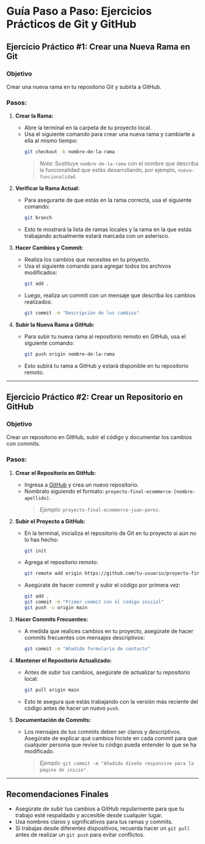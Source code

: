 
# Guía Paso a Paso: Ejercicios Prácticos de Git y GitHub

## Ejercicio Práctico #1: Crear una Nueva Rama en Git

### Objetivo
Crear una nueva rama en tu repositorio Git y subirla a GitHub.

### Pasos:

1. **Crear la Rama:**
   - Abre la terminal en la carpeta de tu proyecto local.
   - Usa el siguiente comando para crear una nueva rama y cambiarte a ella al mismo tiempo:
     ```bash
     git checkout -b nombre-de-la-rama
     ```
     > *Nota:* Sustituye `nombre-de-la-rama` con el nombre que describa la funcionalidad que estás desarrollando, por ejemplo, `nueva-funcionalidad`.

2. **Verificar la Rama Actual:**
   - Para asegurarte de que estás en la rama correcta, usa el siguiente comando:
     ```bash
     git branch
     ```
   - Esto te mostrará la lista de ramas locales y la rama en la que estás trabajando actualmente estará marcada con un asterisco.

3. **Hacer Cambios y Commit:**
   - Realiza los cambios que necesites en tu proyecto.
   - Usa el siguiente comando para agregar todos los archivos modificados:
     ```bash
     git add .
     ```
   - Luego, realiza un commit con un mensaje que describa los cambios realizados:
     ```bash
     git commit -m "Descripción de los cambios"
     ```

4. **Subir la Nueva Rama a GitHub:**
   - Para subir tu nueva rama al repositorio remoto en GitHub, usa el siguiente comando:
     ```bash
     git push origin nombre-de-la-rama
     ```
   - Esto subirá tu rama a GitHub y estará disponible en tu repositorio remoto.

---

## Ejercicio Práctico #2: Crear un Repositorio en GitHub

### Objetivo
Crear un repositorio en GitHub, subir el código y documentar los cambios con commits.

### Pasos:

1. **Crear el Repositorio en GitHub:**
   - Ingresa a [GitHub](https://github.com) y crea un nuevo repositorio.
   - Nombralo siguiendo el formato: `proyecto-final-ecommerce-[nombre-apellido]`.
     > *Ejemplo:* `proyecto-final-ecommerce-juan-perez`.

2. **Subir el Proyecto a GitHub:**
   - En la terminal, inicializa el repositorio de Git en tu proyecto si aún no lo has hecho:
     ```bash
     git init
     ```
   - Agrega el repositorio remoto:
     ```bash
     git remote add origin https://github.com/tu-usuario/proyecto-final-ecommerce-nombre-apellido.git
     ```
   - Asegúrate de hacer commit y subir el código por primera vez:
     ```bash
     git add .
     git commit -m "Primer commit con el código inicial"
     git push -u origin main
     ```

3. **Hacer Commits Frecuentes:**
   - A medida que realices cambios en tu proyecto, asegúrate de hacer commits frecuentes con mensajes descriptivos:
     ```bash
     git commit -m "Añadido formulario de contacto"
     ```

4. **Mantener el Repositorio Actualizado:**
   - Antes de subir tus cambios, asegúrate de actualizar tu repositorio local:
     ```bash
     git pull origin main
     ```
   - Esto te asegura que estás trabajando con la versión más reciente del código antes de hacer un nuevo `push`.

5. **Documentación de Commits:**
   - Los mensajes de tus commits deben ser claros y descriptivos. Asegúrate de explicar qué cambios hiciste en cada commit para que cualquier persona que revise tu código pueda entender lo que se ha modificado.
     > *Ejemplo:* `git commit -m "Añadido diseño responsive para la página de inicio"`.

---

## Recomendaciones Finales

- Asegúrate de subir tus cambios a GitHub regularmente para que tu trabajo esté respaldado y accesible desde cualquier lugar.
- Usa nombres claros y significativos para tus ramas y commits.
- Si trabajas desde diferentes dispositivos, recuerda hacer un `git pull` antes de realizar un `git push` para evitar conflictos.
